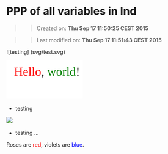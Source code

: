 PPP of all variables in lnd
==========
>> Created on: __Thu Sep 17 11:50:25 CEST 2015__ 
 
>> Last modified on: __Thu Sep 17 11:51:43 CEST 2015__ 


![testing] (svg/test.svg)

<a><img src="svg/test.svg/"></a>

* testing 

<a><img src="https://github.com/TheEarnest/Prognostic-Potential-Predictability/blob/master/docs/svg/test.svg"></a>


* testing ...

Roses are <span style="color:red">red</span>, violets are <span style="color:blue">blue</span>.

